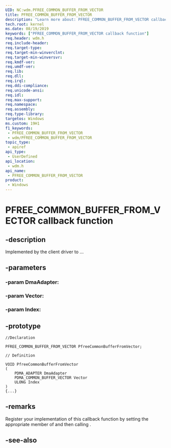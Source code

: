 ```yaml
---
UID: NC:wdm.PFREE_COMMON_BUFFER_FROM_VECTOR
title: PFREE_COMMON_BUFFER_FROM_VECTOR
description: "Learn more about: PFREE_COMMON_BUFFER_FROM_VECTOR callback function"
tech.root: kernel
ms.date: 08/19/2019
keywords: ["PFREE_COMMON_BUFFER_FROM_VECTOR callback function"]
req.header: wdm.h
req.include-header: 
req.target-type: 
req.target-min-winverclnt: 
req.target-min-winversvr: 
req.kmdf-ver: 
req.umdf-ver: 
req.lib: 
req.dll: 
req.irql: 
req.ddi-compliance: 
req.unicode-ansi: 
req.idl: 
req.max-support: 
req.namespace: 
req.assembly: 
req.type-library: 
targetos: Windows
ms.custom: 19H1
f1_keywords:
 - PFREE_COMMON_BUFFER_FROM_VECTOR
 - wdm/PFREE_COMMON_BUFFER_FROM_VECTOR
topic_type:
 - apiref
api_type:
 - UserDefined
api_location:
 - wdm.h
api_name:
 - PFREE_COMMON_BUFFER_FROM_VECTOR
product:
 - Windows
---
```


# PFREE_COMMON_BUFFER_FROM_VECTOR callback function


## -description

Implemented by the client driver to ...

## -parameters

### -param DmaAdapter: 

### -param Vector: 

### -param Index: 

## -prototype

```
//Declaration

PFREE_COMMON_BUFFER_FROM_VECTOR PfreeCommonBufferFromVector; 

// Definition

VOID PfreeCommonBufferFromVector 
(
	PDMA_ADAPTER DmaAdapter
	PDMA_COMMON_BUFFER_VECTOR Vector
	ULONG Index
)
{...}

```

## -remarks

Register your implementation of this callback function by setting the appropriate member of <!-- REPLACE ME --> and then calling <!-- REPLACE ME -->.

## -see-also

